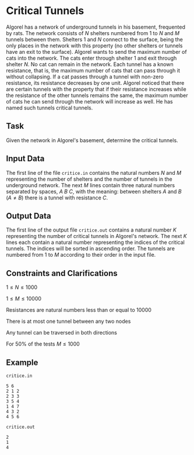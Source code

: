 # Critical Tunnels

Algorel has a network of underground tunnels in his basement, frequented by rats. The network consists of $N$ shelters numbered from $1$ to $N$ and $M$ tunnels between them. Shelters $1$ and $N$ connect to the surface, being the only places in the network with this property (no other shelters or tunnels have an exit to the surface). Algorel wants to send the maximum number of cats into the network. The cats enter through shelter $1$ and exit through shelter $N$. No cat can remain in the network. Each tunnel has a known resistance, that is, the maximum number of cats that can pass through it without collapsing. If a cat passes through a tunnel with non-zero resistance, its resistance decreases by one unit. Algorel noticed that there are certain tunnels with the property that if their resistance increases while the resistance of the other tunnels remains the same, the maximum number of cats he can send through the network will increase as well. He has named such tunnels critical tunnels.

## Task

Given the network in Algorel's basement, determine the critical tunnels.

## Input Data

The first line of the file `critice.in` contains the natural numbers $N$ and $M$ representing the number of shelters and the number of tunnels in the underground network. The next $M$ lines contain three natural numbers separated by spaces, $A$ $B$ $C$, with the meaning: between shelters $A$ and $B$ $(A \neq B)$ there is a tunnel with resistance $C$.

## Output Data

The first line of the output file `critice.out` contains a natural number $K$ representing the number of critical tunnels in Algorel's network. The next $K$ lines each contain a natural number representing the indices of the critical tunnels. The indices will be sorted in ascending order. The tunnels are numbered from $1$ to $M$ according to their order in the input file.

## Constraints and Clarifications

$1 \leq N \leq 1000$ 

$1 \leq M \leq 10000$ 

Resistances are natural numbers less than or equal to $10000$

There is at most one tunnel between any two nodes

Any tunnel can be traversed in both directions

For $50\%$ of the tests $M \leq 1000$

## Example

`critice.in`

```
5 6
2 1 2
2 3 3
3 5 4
1 4 7
4 3 2
4 5 6
```

`critice.out`

```
2
1
4
```
